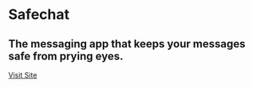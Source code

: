 # Safechat

## The messaging app that keeps your messages safe from prying eyes.

[Visit Site](http://www.safechatonline.com)
